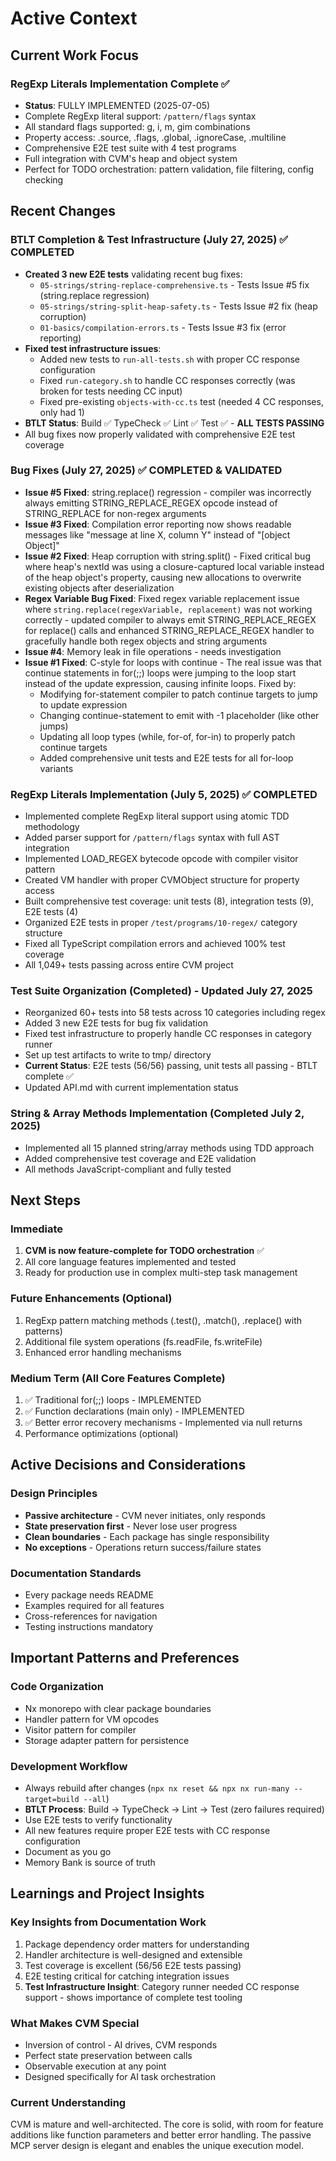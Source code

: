 # Active Context

## Current Work Focus

### RegExp Literals Implementation Complete ✅
- **Status**: FULLY IMPLEMENTED (2025-07-05)
- Complete RegExp literal support: `/pattern/flags` syntax
- All standard flags supported: g, i, m, gim combinations
- Property access: .source, .flags, .global, .ignoreCase, .multiline
- Comprehensive E2E test suite with 4 test programs
- Full integration with CVM's heap and object system
- Perfect for TODO orchestration: pattern validation, file filtering, config checking

## Recent Changes

### BTLT Completion & Test Infrastructure (July 27, 2025) ✅ COMPLETED
- **Created 3 new E2E tests** validating recent bug fixes:
  - `05-strings/string-replace-comprehensive.ts` - Tests Issue #5 fix (string.replace regression)
  - `05-strings/string-split-heap-safety.ts` - Tests Issue #2 fix (heap corruption)
  - `01-basics/compilation-errors.ts` - Tests Issue #3 fix (error reporting)
- **Fixed test infrastructure issues**:
  - Added new tests to `run-all-tests.sh` with proper CC response configuration
  - Fixed `run-category.sh` to handle CC responses correctly (was broken for tests needing CC input)
  - Fixed pre-existing `objects-with-cc.ts` test (needed 4 CC responses, only had 1)
- **BTLT Status**: Build ✅ TypeCheck ✅ Lint ✅ Test ✅ - **ALL TESTS PASSING**
- All bug fixes now properly validated with comprehensive E2E test coverage

### Bug Fixes (July 27, 2025) ✅ COMPLETED & VALIDATED
- **Issue #5 Fixed**: string.replace() regression - compiler was incorrectly always emitting STRING_REPLACE_REGEX opcode instead of STRING_REPLACE for non-regex arguments
- **Issue #3 Fixed**: Compilation error reporting now shows readable messages like "message at line X, column Y" instead of "[object Object]"
- **Issue #2 Fixed**: Heap corruption with string.split() - Fixed critical bug where heap's nextId was using a closure-captured local variable instead of the heap object's property, causing new allocations to overwrite existing objects after deserialization
- **Regex Variable Bug Fixed**: Fixed regex variable replacement issue where `string.replace(regexVariable, replacement)` was not working correctly - updated compiler to always emit STRING_REPLACE_REGEX for replace() calls and enhanced STRING_REPLACE_REGEX handler to gracefully handle both regex objects and string arguments
- **Issue #4**: Memory leak in file operations - needs investigation
- **Issue #1 Fixed**: C-style for loops with continue - The real issue was that continue statements in for(;;) loops were jumping to the loop start instead of the update expression, causing infinite loops. Fixed by:
  - Modifying for-statement compiler to patch continue targets to jump to update expression
  - Changing continue-statement to emit with -1 placeholder (like other jumps)
  - Updating all loop types (while, for-of, for-in) to properly patch continue targets
  - Added comprehensive unit tests and E2E tests for all for-loop variants

### RegExp Literals Implementation (July 5, 2025) ✅ COMPLETED
- Implemented complete RegExp literal support using atomic TDD methodology
- Added parser support for `/pattern/flags` syntax with full AST integration
- Implemented LOAD_REGEX bytecode opcode with compiler visitor pattern
- Created VM handler with proper CVMObject structure for property access
- Built comprehensive test coverage: unit tests (8), integration tests (9), E2E tests (4)
- Organized E2E tests in proper `/test/programs/10-regex/` category structure
- Fixed all TypeScript compilation errors and achieved 100% test coverage
- All 1,049+ tests passing across entire CVM project

### Test Suite Organization (Completed) - Updated July 27, 2025
- Reorganized 60+ tests into 58 tests across 10 categories including regex
- Added 3 new E2E tests for bug fix validation
- Fixed test infrastructure to properly handle CC responses in category runner
- Set up test artifacts to write to tmp/ directory
- **Current Status**: E2E tests (56/56) passing, unit tests all passing - BTLT complete ✅
- Updated API.md with current implementation status

### String & Array Methods Implementation (Completed July 2, 2025)
- Implemented all 15 planned string/array methods using TDD approach
- Added comprehensive test coverage and E2E validation
- All methods JavaScript-compliant and fully tested

## Next Steps

### Immediate
1. **CVM is now feature-complete for TODO orchestration** ✅
2. All core language features implemented and tested
3. Ready for production use in complex multi-step task management

### Future Enhancements (Optional)
1. RegExp pattern matching methods (.test(), .match(), .replace() with patterns)
2. Additional file system operations (fs.readFile, fs.writeFile)
3. Enhanced error handling mechanisms

### Medium Term (All Core Features Complete)
1. ✅ Traditional for(;;) loops - IMPLEMENTED
2. ✅ Function declarations (main only) - IMPLEMENTED  
3. ✅ Better error recovery mechanisms - Implemented via null returns
4. Performance optimizations (optional)

## Active Decisions and Considerations

### Design Principles
- **Passive architecture** - CVM never initiates, only responds
- **State preservation first** - Never lose user progress
- **Clean boundaries** - Each package has single responsibility
- **No exceptions** - Operations return success/failure states

### Documentation Standards
- Every package needs README
- Examples required for all features
- Cross-references for navigation
- Testing instructions mandatory

## Important Patterns and Preferences

### Code Organization
- Nx monorepo with clear package boundaries
- Handler pattern for VM opcodes
- Visitor pattern for compiler
- Storage adapter pattern for persistence

### Development Workflow
- Always rebuild after changes (`npx nx reset && npx nx run-many --target=build --all`)
- **BTLT Process**: Build → TypeCheck → Lint → Test (zero failures required)
- Use E2E tests to verify functionality
- All new features require proper E2E tests with CC response configuration
- Document as you go
- Memory Bank is source of truth

## Learnings and Project Insights

### Key Insights from Documentation Work
1. Package dependency order matters for understanding
2. Handler architecture is well-designed and extensible
3. Test coverage is excellent (56/56 E2E tests passing)
4. E2E testing critical for catching integration issues
5. **Test Infrastructure Insight**: Category runner needed CC response support - shows importance of complete test tooling

### What Makes CVM Special
- Inversion of control - AI drives, CVM responds
- Perfect state preservation between calls
- Observable execution at any point
- Designed specifically for AI task orchestration

### Current Understanding
CVM is mature and well-architected. The core is solid, with room for feature additions like function parameters and better error handling. The passive MCP server design is elegant and enables the unique execution model.